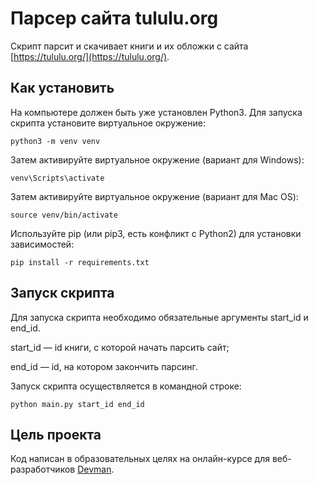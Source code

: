 # Парсер сайта tululu.org
Скрипт парсит и скачивает книги и их обложки с сайта [https://tululu.org/](https://tululu.org/).

## Как установить
На компьютере должен быть уже установлен Python3. Для запуска скрипта установите виртуальное окружение:

```
python3 -m venv venv
```

Затем активируйте виртуальное окружение (вариант для Windows):

```
venv\Scripts\activate
```

Затем активируйте виртуальное окружение (вариант для Mac OS):

```
source venv/bin/activate
```

Используйте pip (или pip3, есть конфликт с Python2) для установки зависимостей:

```
pip install -r requirements.txt
```

## Запуск скрипта

Для запуска скрипта необходимо обязательные аргументы start_id и end_id.

start_id — id книги, с которой начать парсить сайт;

end_id — id, на котором закончить парсинг.

Запуск скрипта осуществляется в командной строке:

```
python main.py start_id end_id
```

## Цель проекта
Код написан в образовательных целях на онлайн-курсе для веб-разработчиков [Devman](https://dvmn.org/modules/).
